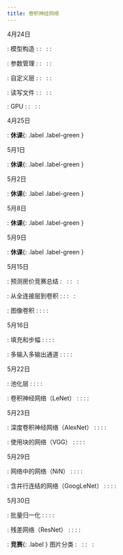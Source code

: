 ```yaml
---
title: 卷积神经网络
---
```


4月24日

: 模型构造
  : [<span class="iconfont icon-xiaoshuo-copy"></span>](https://zh-v2.d2l.ai/chapter_deep-learning-computation/model-construction.html)
  : &nbsp; 
  : [<span class="iconfont icon-jupyter"></span>](assets/notebooks/chapter_deep-learning-computation/model-construction.slides.html)
  : [<span style="font-size:130%"  class="iconfont icon-bilibili-fill"></span>](https://www.bilibili.com/video/BV1AK4y1P7vs)

: 参数管理
  : [<span class="iconfont icon-xiaoshuo-copy"></span>](https://zh-v2.d2l.ai/chapter_deep-learning-computation/parameters.html)
  : &nbsp; 
  : [<span class="iconfont icon-jupyter"></span>](assets/notebooks/chapter_deep-learning-computation/parameters.slides.html)
  : [<span style="font-size:130%"  class="iconfont icon-bilibili-fill"></span>](https://www.bilibili.com/video/BV1AK4y1P7vs?p=2)

: 自定义层
  : [<span class="iconfont icon-xiaoshuo-copy"></span>](https://zh-v2.d2l.ai/chapter_deep-learning-computation/custom-layer.html)
  : &nbsp; 
  : [<span class="iconfont icon-jupyter"></span>](assets/notebooks/chapter_deep-learning-computation/custom-layer.slides.html)
  : [<span style="font-size:130%"  class="iconfont icon-bilibili-fill"></span>](https://www.bilibili.com/video/BV1AK4y1P7vs?p=3)

: 读写文件
  : [<span class="iconfont icon-xiaoshuo-copy"></span>](https://zh-v2.d2l.ai/chapter_deep-learning-computation/read-write.html)
  : &nbsp; 
  : [<span class="iconfont icon-jupyter"></span>](assets/notebooks/chapter_deep-learning-computation/read-write.slides.html)
  : [<span style="font-size:130%"  class="iconfont icon-bilibili-fill"></span>](https://www.bilibili.com/video/BV1AK4y1P7vs?p=4)

: GPU
  : [<span class="iconfont icon-xiaoshuo-copy"></span>](https://zh-v2.d2l.ai/chapter_deep-learning-computation/use-gpu.html)
  : &nbsp; 
  : [<span class="iconfont icon-jupyter"></span>](assets/notebooks/chapter_deep-learning-computation/use-gpu.slides.html)
  : [<span style="font-size:130%"  class="iconfont icon-bilibili-fill"></span>](https://www.bilibili.com/video/BV1z5411c7C1)


4月25日

: **休课**{: .label .label-green }

5月1日

: **休课**{: .label .label-green }

5月2日

: **休课**{: .label .label-green }

5月8日

: **休课**{: .label .label-green }

5月9日

: **休课**{: .label .label-green }

5月15日

: 预测房价竞赛总结
  : &nbsp; 
  : [<span class="iconfont icon-KeynoteOutline"></span>](assets/pdfs/part-1_1.pdf)
  :  &nbsp; 
  : [<span style="font-size:130%"  class="iconfont icon-bilibili-fill"></span>](https://www.bilibili.com/video/BV15Q4y1o7vc)

: 从全连接层到卷积
  : [<span class="iconfont icon-xiaoshuo-copy"></span>](https://zh-v2.d2l.ai/chapter_convolutional-neural-networks/why-conv.html)
  : [<span class="iconfont icon-KeynoteOutline"></span>](assets/pdfs/part-1_2.pdf)
  :  &nbsp; 
  : [<span style="font-size:130%"  class="iconfont icon-bilibili-fill"></span>](https://www.bilibili.com/video/BV1L64y1m7Nh)

: 图像卷积
  : [<span class="iconfont icon-xiaoshuo-copy"></span>](https://zh-v2.d2l.ai/chapter_convolutional-neural-networks/conv-layer.html)
  : [<span class="iconfont icon-KeynoteOutline"></span>](assets/pdfs/part-1_3.pdf)
  : [<span class="iconfont icon-jupyter"></span>](assets/notebooks/chapter_convolutional-neural-networks/conv-layer.slides.html)
  : [<span style="font-size:130%"  class="iconfont icon-bilibili-fill"></span>](https://www.bilibili.com/video/BV1L64y1m7Nh?p=2)


5月16日

: 填充和步幅
  : [<span class="iconfont icon-xiaoshuo-copy"></span>](https://zh-v2.d2l.ai/chapter_convolutional-neural-networks/padding-and-strides.html)
  : [<span class="iconfont icon-KeynoteOutline"></span>](assets/pdfs/part-1_4.pdf)
  : [<span class="iconfont icon-jupyter"></span>](assets/notebooks/chapter_convolutional-neural-networks/padding-and-strides.slides.html)
  : [<span style="font-size:130%"  class="iconfont icon-bilibili-fill"></span>](https://www.bilibili.com/video/BV1Th411U7UN)

: 多输入多输出通道
  : [<span class="iconfont icon-xiaoshuo-copy"></span>](https://zh-v2.d2l.ai/chapter_convolutional-neural-networks/channels.html)
  : [<span class="iconfont icon-KeynoteOutline"></span>](assets/pdfs/part-1_5.pdf)
  : [<span class="iconfont icon-jupyter"></span>](assets/notebooks/chapter_convolutional-neural-networks/channels.slides.html)
  : [<span style="font-size:130%"  class="iconfont icon-bilibili-fill"></span>](https://www.bilibili.com/video/BV1MB4y1F7of)


5月22日

: 池化层
  : [<span class="iconfont icon-xiaoshuo-copy"></span>](https://zh-v2.d2l.ai/chapter_convolutional-neural-networks/pooling.html)
  : [<span class="iconfont icon-KeynoteOutline"></span>](assets/pdfs/part-1_6.pdf)
  : [<span class="iconfont icon-jupyter"></span>](assets/notebooks/chapter_convolutional-neural-networks/pooling.slides.html)
  : [<span style="font-size:130%"  class="iconfont icon-bilibili-fill"></span>](https://www.bilibili.com/video/BV1EV411j7nX)

: 卷积神经网络（LeNet）
  : [<span class="iconfont icon-xiaoshuo-copy"></span>](https://zh-v2.d2l.ai/chapter_convolutional-neural-networks/lenet.html)
  : [<span class="iconfont icon-KeynoteOutline"></span>](assets/pdfs/part-1_7.pdf)
  : [<span class="iconfont icon-jupyter"></span>](assets/notebooks/chapter_convolutional-neural-networks/lenet.slides.html)
  : [<span style="font-size:130%"  class="iconfont icon-bilibili-fill"></span>](https://www.bilibili.com/video/BV1t44y1r7ct/)


5月23日

: 深度卷积神经网络（AlexNet）
  : [<span class="iconfont icon-xiaoshuo-copy"></span>](https://zh-v2.d2l.ai/chapter_convolutional-modern/alexnet.html)
  : [<span class="iconfont icon-KeynoteOutline"></span>](assets/pdfs/part-1_8.pdf)
  : [<span class="iconfont icon-jupyter"></span>](assets/notebooks/chapter_convolutional-modern/alexnet.slides.html)
  : [<span style="font-size:130%"  class="iconfont icon-bilibili-fill"></span>](https://www.bilibili.com/video/BV1h54y1L7oe/)

: 使用块的网络（VGG）
  : [<span class="iconfont icon-xiaoshuo-copy"></span>](https://zh-v2.d2l.ai/chapter_convolutional-modern/vgg.html)
  : [<span class="iconfont icon-KeynoteOutline"></span>](assets/pdfs/part-1_9.pdf)
  : [<span class="iconfont icon-jupyter"></span>](assets/notebooks/chapter_convolutional-modern/vgg.slides.html)
  : [<span style="font-size:130%"  class="iconfont icon-bilibili-fill"></span>](https://www.bilibili.com/video/BV1Ao4y117Pd/)


5月29日

: 网络中的网络（NiN）
  : [<span class="iconfont icon-xiaoshuo-copy"></span>](https://zh-v2.d2l.ai/chapter_convolutional-modern/nin.html)
  : [<span class="iconfont icon-KeynoteOutline"></span>](assets/pdfs/part-1_10.pdf)
  : [<span class="iconfont icon-jupyter"></span>](assets/notebooks/chapter_convolutional-modern/nin.slides.html)
  : [<span style="font-size:130%"  class="iconfont icon-bilibili-fill"></span>](https://www.bilibili.com/video/BV1Uv411G71b/)

: 含并行连结的网络（GoogLeNet）
  : [<span class="iconfont icon-xiaoshuo-copy"></span>](https://zh-v2.d2l.ai/chapter_convolutional-modern/googlenet.html)
  : [<span class="iconfont icon-KeynoteOutline"></span>](assets/pdfs/part-1_11.pdf)
  : [<span class="iconfont icon-jupyter"></span>](assets/notebooks/chapter_convolutional-modern/googlenet.slides.html)
  : [<span style="font-size:130%"  class="iconfont icon-bilibili-fill"></span>](https://www.bilibili.com/video/BV1b5411g7Xo/)


5月30日

: 批量归一化
  : [<span class="iconfont icon-xiaoshuo-copy"></span>](https://zh-v2.d2l.ai/chapter_convolutional-modern/batch-norm.html)
  : [<span class="iconfont icon-KeynoteOutline"></span>](assets/pdfs/part-1_12.pdf)
  : [<span class="iconfont icon-jupyter"></span>](assets/notebooks/chapter_convolutional-modern/batch-norm.slides.html)
  : [<span style="font-size:130%"  class="iconfont icon-bilibili-fill"></span>](https://www.bilibili.com/video/BV1X44y1r77r/)

: 残差网络（ResNet）
  : [<span class="iconfont icon-xiaoshuo-copy"></span>](https://zh-v2.d2l.ai/chapter_convolutional-modern/resnet.html)
  : [<span class="iconfont icon-KeynoteOutline"></span>](assets/pdfs/part-1_13.pdf)
  : [<span class="iconfont icon-jupyter"></span>](assets/notebooks/chapter_convolutional-modern/resnet.slides.html)
  : [<span style="font-size:130%"  class="iconfont icon-bilibili-fill"></span>](https://www.bilibili.com/video/BV1bV41177ap/)

: **竞赛**{: .label  } 图片分类
  : &nbsp; 
  : [<span class="iconfont icon-KeynoteOutline"></span>](assets/pdfs/part-1_14.pdf)
  :  &nbsp; 
  : [<span style="font-size:130%"  class="iconfont icon-bilibili-fill"></span>](https://www.bilibili.com/video/BV1z64y1o7iz/)

